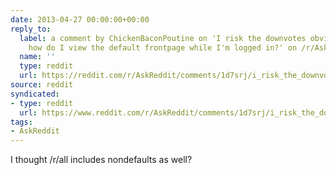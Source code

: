 ```yaml
---
date: 2013-04-27 00:00:00+00:00
reply_to:
  label: a comment by ChickenBaconPoutine on 'I risk the downvotes obviously, but
    how do I view the default frontpage while I'm logged in?' on /r/AskReddit
  name: ''
  type: reddit
  url: https://reddit.com/r/AskReddit/comments/1d7srj/i_risk_the_downvotes_obviously_but_how_do_i_view/c9nq175/
source: reddit
syndicated:
- type: reddit
  url: https://www.reddit.com/r/AskReddit/comments/1d7srj/i_risk_the_downvotes_obviously_but_how_do_i_view/c9nq6e8/
tags:
- AskReddit
---
```


I thought /r/all includes nondefaults as well?